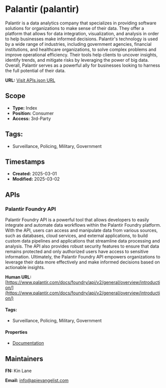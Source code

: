 # Palantir (palantir)
Palantir is a data analytics company that specializes in providing software solutions for organizations to make sense of their data. They offer a platform that allows for data integration, visualization, and analysis in order to help businesses make informed decisions. Palantir's technology is used by a wide range of industries, including government agencies, financial institutions, and healthcare organizations, to solve complex problems and improve operational efficiency. Their tools help clients to uncover insights, identify trends, and mitigate risks by leveraging the power of big data. Overall, Palantir serves as a powerful ally for businesses looking to harness the full potential of their data.

**URL:** [Visit APIs.json URL](https://raw.githubusercontent.com/api-evangelist/palantir/refs/heads/main/apis.yml)

## Scope

- **Type:** Index 
- **Position:** Consumer 
- **Access:** 3rd-Party 

## Tags:

 - Surveillance, Policing, Military, Government

## Timestamps

- **Created:** 2025-03-01 
- **Modified:** 2025-03-02 

## APIs

### Palantir Foundry API
Palantir Foundry API is a powerful tool that allows developers to easily integrate and automate data workflows within the Palantir Foundry platform. With the API, users can access and manipulate data from various sources, such as databases, cloud services, and external applications, to build custom data pipelines and applications that streamline data processing and analysis. The API also provides robust security features to ensure that data remains protected and only authorized users have access to sensitive information. Ultimately, the Palantir Foundry API empowers organizations to leverage their data more effectively and make informed decisions based on actionable insights.

**Human URL:** [https://www.palantir.com/docs/foundry/api/v2/general/overview/introduction/](https://www.palantir.com/docs/foundry/api/v2/general/overview/introduction/)


#### Tags:

 - Surveillance, Policing, Military, Government

#### Properties

- [Documentation](https://www.palantir.com/docs/foundry/api/v2/general/overview/introduction/)

## Maintainers

**FN:** Kin Lane

**Email:** info@apievangelist.com

